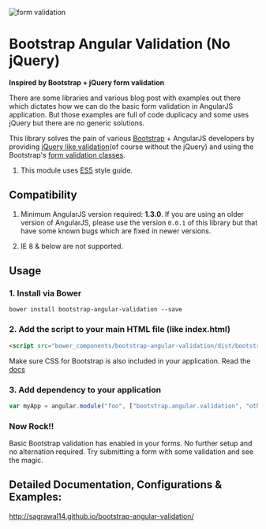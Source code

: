 ![form validation](https://cloud.githubusercontent.com/assets/1804514/15356658/aee052a2-1d17-11e6-9368-48a2f2b560bb.jpg)

# Bootstrap Angular Validation (No jQuery)

**Inspired by Bootstrap + jQuery form validation**

There are some libraries and various blog post with examples out there which dictates how we can do the basic form
validation in AngularJS application. But those examples are full of code duplicacy and some uses jQuery but there are
no generic solutions.

This library solves the pain of various [Bootstrap](getbootstrap.com) + AngularJS developers by providing
[jQuery like validation](https://jqueryvalidation.org/documentation/)(of course without the jQuery) and using the
Bootstrap's [form validation classes](http://getbootstrap.com/css/#forms-control-validation).

1. This module uses [ES5](https://github.com/airbnb/javascript/tree/master/es5) style guide.

## Compatibility

1. Minimum AngularJS version required: **1.3.0**. If you are using an older version of AngularJS, please use the version
`0.0.1` of this library but that have some known bugs which are fixed in newer versions.

2. IE 8 & below are not supported.

## Usage

### 1. Install via Bower

```shell
bower install bootstrap-angular-validation --save
```

### 2. Add the script to your main HTML file (like index.html)

```html
<script src="bower_components/bootstrap-angular-validation/dist/bootstrap-angular-validation-all.min.js"></script>
```

Make sure CSS for Bootstrap is also included in your application. Read the [docs](http://getbootstrap.com/getting-started/#download)

### 3. Add dependency to your application

```javascript
var myApp = angular.module("foo", ["bootstrap.angular.validation", "other-foo-depenency"]);
```

### Now Rock!!

Basic Bootstrap validation has enabled in your forms. No further setup and no alternation required. Try submitting a
form with some validation and see the magic.

## Detailed Documentation, Configurations & Examples:

http://sagrawal14.github.io/bootstrap-angular-validation/
